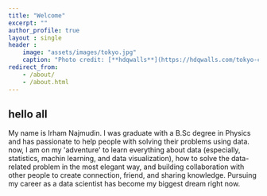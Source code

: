 ```yaml
---
title: "Welcome"
excerpt: ""
author_profile: true
layout : single
header :
    image: "assets/images/tokyo.jpg"
    caption: "Photo credit: [**hdqwalls**](https://hdqwalls.com/tokyo-cityscape-anime-4k-wallpaper)"
redirect_from: 
    - /about/
    - /about.html
---
```


## hello all
My name is Irham Najmudin. I was graduate with a B.Sc degree in Physics and has passionate to help people with solving their problems using data. now, I am on my 'adventure' to learn everything about data (especially, statistics, machin learning, and data visualization), how to solve the data-related problem in the most elegant way, and building collaboration with other people to create connection, friend, and sharing knowledge. Pursuing my career as a data scientist has become my biggest dream right now. 

